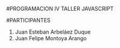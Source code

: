 #PROGRAMACION IV TALLER JAVASCRIPT 

#PARTICIPANTES
1. Juan Esteban Arbeláez Duque
2. Juan Felipe Montoya Arango